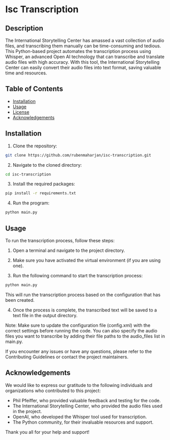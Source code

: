 # Isc Transcription

## Description
The International Storytelling Center has amassed a vast collection of audio files, and transcribing them manually can be time-consuming and tedious. This Python-based project automates the transcription process using Whisper, an advanced Open AI technology that can transcribe and translate audio files with high accuracy. With this tool, the International Storytelling Center can easily convert their audio files into text format, saving valuable time and resources.

## Table of Contents

- [Installation](#installation)
- [Usage](#usage)
- [License](#license)
- [Acknowledgements](#acknowledgements)

## Installation

1. Clone the repository:
```bash 
git clone https://github.com/rubenmaharjan/isc-transcription.git
```
2. Navigate to the cloned directory:
```bash 
cd isc-transcription
```
3. Install the required packages:
```bash 
pip install -r requirements.txt
```
4. Run the program:
```bash 
python main.py
```
## Usage
To run the transcription process, follow these steps:

1. Open a terminal and navigate to the project directory.

2. Make sure you have activated the virtual environment (if you are using one).

3. Run the following command to start the transcription process:
```bash
python main.py
```
This will run the transcription process based on the configuration that has been created.

4. Once the process is complete, the transcribed text will be saved to a text file in the output directory.

Note: Make sure to update the configuration file (config.xml) with the correct settings before running the code. You can also specify the audio files you want to transcribe by adding their file paths to the audio_files list in main.py.

If you encounter any issues or have any questions, please refer to the Contributing Guidelines or contact the project maintainers.


## Acknowledgements
We would like to express our gratitude to the following individuals and organizations who contributed to this project:

- Phil Pfeiffer, who provided valuable feedback and testing for the code.
- The International Storytelling Center, who provided the audio files used in the project.
- OpenAI, who developed the Whisper tool used for transcription.
- The Python community, for their invaluable resources and support.

Thank you all for your help and support!
